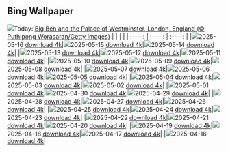 ## Bing Wallpaper
![](./wallpaper/2025-05-16.jpg)Today: [Big Ben and the Palace of Westminster, London, England (© Puthipong Worasaran/Getty Images)](./wallpaper/2025-05-16.jpg)
|      |      |      |
| :----: | :----: | :----: |
|![](./wallpaper/2025-05-16_sm.jpg)2025-05-16 [download 4k](./wallpaper/2025-05-16.jpg)|![](./wallpaper/2025-05-15_sm.jpg)2025-05-15 [download 4k](./wallpaper/2025-05-15.jpg)|![](./wallpaper/2025-05-14_sm.jpg)2025-05-14 [download 4k](./wallpaper/2025-05-14.jpg)|
|![](./wallpaper/2025-05-13_sm.jpg)2025-05-13 [download 4k](./wallpaper/2025-05-13.jpg)|![](./wallpaper/2025-05-12_sm.jpg)2025-05-12 [download 4k](./wallpaper/2025-05-12.jpg)|![](./wallpaper/2025-05-11_sm.jpg)2025-05-11 [download 4k](./wallpaper/2025-05-11.jpg)|
|![](./wallpaper/2025-05-10_sm.jpg)2025-05-10 [download 4k](./wallpaper/2025-05-10.jpg)|![](./wallpaper/2025-05-09_sm.jpg)2025-05-09 [download 4k](./wallpaper/2025-05-09.jpg)|![](./wallpaper/2025-05-08_sm.jpg)2025-05-08 [download 4k](./wallpaper/2025-05-08.jpg)|
|![](./wallpaper/2025-05-07_sm.jpg)2025-05-07 [download 4k](./wallpaper/2025-05-07.jpg)|![](./wallpaper/2025-05-06_sm.jpg)2025-05-06 [download 4k](./wallpaper/2025-05-06.jpg)|![](./wallpaper/2025-05-05_sm.jpg)2025-05-05 [download 4k](./wallpaper/2025-05-05.jpg)|
|![](./wallpaper/2025-05-04_sm.jpg)2025-05-04 [download 4k](./wallpaper/2025-05-04.jpg)|![](./wallpaper/2025-05-03_sm.jpg)2025-05-03 [download 4k](./wallpaper/2025-05-03.jpg)|![](./wallpaper/2025-05-02_sm.jpg)2025-05-02 [download 4k](./wallpaper/2025-05-02.jpg)|
|![](./wallpaper/2025-05-01_sm.jpg)2025-05-01 [download 4k](./wallpaper/2025-05-01.jpg)|![](./wallpaper/2025-04-30_sm.jpg)2025-04-30 [download 4k](./wallpaper/2025-04-30.jpg)|![](./wallpaper/2025-04-29_sm.jpg)2025-04-29 [download 4k](./wallpaper/2025-04-29.jpg)|
|![](./wallpaper/2025-04-28_sm.jpg)2025-04-28 [download 4k](./wallpaper/2025-04-28.jpg)|![](./wallpaper/2025-04-27_sm.jpg)2025-04-27 [download 4k](./wallpaper/2025-04-27.jpg)|![](./wallpaper/2025-04-26_sm.jpg)2025-04-26 [download 4k](./wallpaper/2025-04-26.jpg)|
|![](./wallpaper/2025-04-25_sm.jpg)2025-04-25 [download 4k](./wallpaper/2025-04-25.jpg)|![](./wallpaper/2025-04-24_sm.jpg)2025-04-24 [download 4k](./wallpaper/2025-04-24.jpg)|![](./wallpaper/2025-04-23_sm.jpg)2025-04-23 [download 4k](./wallpaper/2025-04-23.jpg)|
|![](./wallpaper/2025-04-22_sm.jpg)2025-04-22 [download 4k](./wallpaper/2025-04-22.jpg)|![](./wallpaper/2025-04-21_sm.jpg)2025-04-21 [download 4k](./wallpaper/2025-04-21.jpg)|![](./wallpaper/2025-04-20_sm.jpg)2025-04-20 [download 4k](./wallpaper/2025-04-20.jpg)|
|![](./wallpaper/2025-04-19_sm.jpg)2025-04-19 [download 4k](./wallpaper/2025-04-19.jpg)|![](./wallpaper/2025-04-18_sm.jpg)2025-04-18 [download 4k](./wallpaper/2025-04-18.jpg)|![](./wallpaper/2025-04-17_sm.jpg)2025-04-17 [download 4k](./wallpaper/2025-04-17.jpg)|
|![](./wallpaper/2025-04-16_sm.jpg)2025-04-16 [download 4k](./wallpaper/2025-04-16.jpg)|
